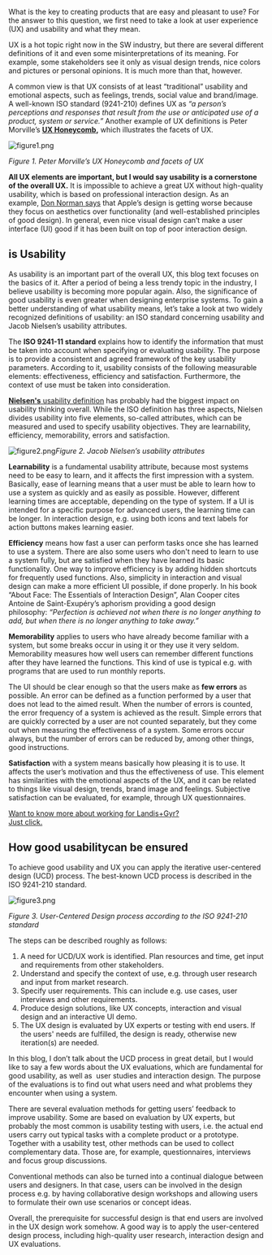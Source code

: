 What is the key to creating products that are easy and pleasant to use? For the answer to this question, we first need to take a look at user experience (UX) and usability and what they mean.

UX is a hot topic right now in the SW industry, but there are several different definitions of it and even some misinterpretations of its meaning. For example, some stakeholders see it only as visual design trends, nice colors and pictures or personal opinions. It is much more than that, however.

A common view is that UX consists of at least “traditional” usability and emotional aspects, such as feelings, trends, social value and brand/image. A well-known ISO standard (9241-210) defines UX as _“a person’s perceptions and responses that result from the use or anticipated use of a product, system or service.”_ Another example of UX definitions is Peter Morville’s **[UX Honeycomb](http://semanticstudios.com/user_experience_design/),** which illustrates the facets of UX.

![figure1.png](https://eu.landisgyr.com/hs-fs/hubfs/Finland_blog/Better_Tech_Blog/figure1.png?width=311&name=figure1.png)

_Figure 1. Peter Morville’s UX Honeycomb and facets of UX_

**All UX elements are important, but I would say usability is a cornerstone of the overall UX.** It is impossible to achieve a great UX without high-quality usability, which is based on professional interaction design. As an example, [Don Norman says](https://www.fastcodesign.com/3067277/don-norman-on-what-apple-google-and-tesla-get-wrong) that Apple’s design is getting worse because they focus on aesthetics over functionality (and well-established principles of good design). In general, even nice visual design can’t make a user interface (UI) good if it has been built on top of poor interaction design.

##  is Usability

As usability is an important part of the overall UX, this blog text focuses on the basics of it. After a period of being a less trendy topic in the industry, I believe usability is becoming more popular again. Also, the significance of good usability is even greater when designing enterprise systems. To gain a better understanding of what usability means, let’s take a look at two widely recognized definitions of usability: an ISO standard concerning usability and Jacob Nielsen’s usability attributes.

The **ISO 9241-11 standard** explains how to identify the information that must be taken into account when specifying or evaluating usability. The purpose is to provide a consistent and agreed framework of the key usability parameters. According to it, usability consists of the following measurable elements: effectiveness, efficiency and satisfaction. Furthermore, the context of use must be taken into consideration.

[**Nielsen's** usability definition](https://www.nngroup.com/articles/usability-101-introduction-to-usability/) has probably had the biggest impact on usability thinking overall. While the ISO definition has three aspects, Nielsen divides usability into five elements, so-called attributes, which can be measured and used to specify usability objectives. They are learnability, efficiency, memorability, errors and satisfaction.

![figure2.png](https://eu.landisgyr.com/hs-fs/hubfs/Finland_blog/Better_Tech_Blog/figure2.png?width=542&name=figure2.png)_Figure 2. Jacob Nielsen’s usability attributes_

**Learnability** is a fundamental usability attribute, because most systems need to be easy to learn, and it affects the first impression with a system. Basically, ease of learning means that a user must be able to learn how to use a system as quickly and as easily as possible. However, different learning times are acceptable, depending on the type of system. If a UI is intended for a specific purpose for advanced users, the learning time can be longer. In interaction design, e.g. using both icons and text labels for action buttons makes learning easier.   

**Efficiency** means how fast a user can perform tasks once she has learned to use a system. There are also some users who don't need to learn to use a system fully, but are satisfied when they have learned its basic functionality. One way to improve efficiency is by adding hidden shortcuts for frequently used functions. Also, simplicity in interaction and visual design can make a more efficient UI possible, if done properly. In his book “About Face: The Essentials of Interaction Design”, Alan Cooper cites Antoine de Saint-Exupéry’s aphorism providing a good design philosophy: _“Perfection is achieved not when there is no longer anything to add, but when there is no longer anything to take away.”_

**Memorability** applies to users who have already become familiar with a system, but some breaks occur in using it or they use it very seldom. Memorability measures how well users can remember different functions after they have learned the functions. This kind of use is typical e.g. with programs that are used to run monthly reports.

The UI should be clear enough so that the users make as **few errors** as possible. An error can be defined as a function performed by a user that does not lead to the aimed result. When the number of errors is counted, the error frequency of a system is achieved as the result. Simple errors that are quickly corrected by a user are not counted separately, but they come out when measuring the effectiveness of a system. Some errors occur always, but the number of errors can be reduced by, among other things, good instructions.

**Satisfaction** with a system means basically how pleasing it is to use. It affects the user’s motivation and thus the effectiveness of use. This element has similarities with the emotional aspects of the UX, and it can be related to things like visual design, trends, brand image and feelings. Subjective satisfaction can be evaluated, for example, through UX questionnaires.

[Want to know more about working for Landis+Gyr?  
Just click.](https://eu.landisgyr.com/cs/c/?cta_guid=1dabd167-07c8-496b-8696-abc89cce645d&signature=AAH58kHfgQqBANLymjAtVXlCbJLt2H9uPw&portal_id=358550&pageId=4973168186&placement_guid=bf1b3f55-f3f0-4fc1-95da-891689a4530b&click=e5e61c25-a1c4-4a3c-a8f5-2c0b86e0cbb7&redirect_url=APefjpEYLfgAFHWy4vEQDYzVQ6nXk-Z5mIbKkHHXsYzdxyxyYhXv2xdreCt3ulLY4Z9OKacbL73kUSd7IYYQlmjs_Ex0v3UIeHnJugCj-3SBPrU0eRHCDzgQkuJvqq6qwB_gg-PkoZdT&hsutk=&canon=https%3A%2F%2Feu.landisgyr.com%2Fbetter-tech%2Fusability-is-a-key-element-of-user-experience&ts=1730151850499 "Want to know more about working for Landis+Gyr? Just click.")

## How good usabilitycan  be ensured

To achieve good usability and UX you can apply the iterative user-centered design (UCD) process. The best-known UCD process is described in the ISO 9241-210 standard.

![figure3.png](https://eu.landisgyr.com/hs-fs/hubfs/Finland_blog/Better_Tech_Blog/figure3.png?width=657&name=figure3.png)

_Figure 3. User-Centered Design process according to the ISO 9241-210 standard_

The steps can be described roughly as follows:

1. A need for UCD/UX work is identified. Plan resources and time, get input and requirements from other stakeholders.
2. Understand and specify the context of use, e.g. through user research and input from market research.
3. Specify user requirements. This can include e.g. use cases, user interviews and other requirements. 
4. Produce design solutions, like UX concepts, interaction and visual design and an interactive UI demo.
5. The UX design is evaluated by UX experts or testing with end users. If the users' needs are fulfilled, the design is ready, otherwise new iteration(s) are needed. 

In this blog, I don’t talk about the UCD process in great detail, but I would like to say a few words about the UX evaluations, which are fundamental for good usability, as well as  user studies and interaction design. The purpose of the evaluations is to find out what users need and what problems they encounter when using a system.

There are several evaluation methods for getting users’ feedback to improve usability. Some are based on evaluation by UX experts, but probably the most common is usability testing with users, i.e. the actual end users carry out typical tasks with a complete product or a prototype. Together with a usability test, other methods can be used to collect complementary data. Those are, for example, questionnaires, interviews and focus group discussions.

Conventional methods can also be turned into a continual dialogue between users and designers. In that case, users can be involved in the design process e.g. by having collaborative design workshops and allowing users to formulate their own use scenarios or concept ideas.

Overall, the prerequisite for successful design is that end users are involved in the UX design work somehow. A good way is to apply the user-centered design process, including high-quality user research, interaction design and UX evaluations.